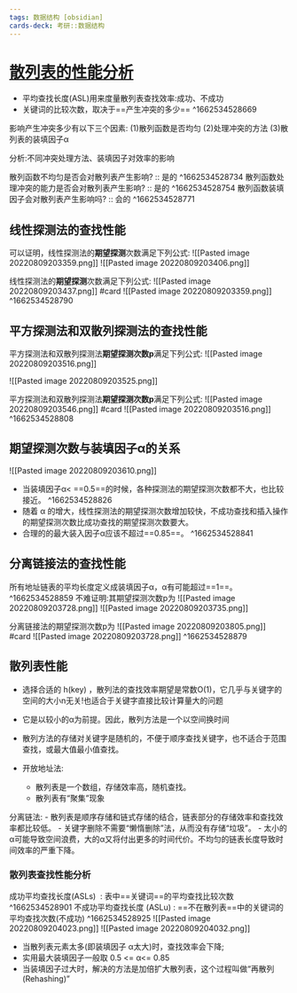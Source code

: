 ```yaml
---
tags: 数据结构 [obsidian]
cards-deck: 考研::数据结构
---
```


# [散列表的性能分析](zotero://select/library/items/6DBJC8GL)
- 平均查找长度(ASL)用来度量散列表查找效率:成功、不成功
- 关键词的比较次数，取决于==产生冲突的多少==
^1662534528669

影响产生冲突多少有以下三个因素:
(1)散列函数是否均匀
(2)处理冲突的方法
(3)散列表的装填因子α

分析:不同冲突处理方法、装填因子对效率的影响

散列函数不均匀是否会对散列表产生影响? :: 是的 ^1662534528734
散列函数处理冲突的能力是否会对散列表产生影响? :: 是的 ^1662534528754
散列函数装填因子会对散列表产生影响吗? :: 会的 ^1662534528771

## 线性探测法的查找性能
可以证明，线性探测法的**期望探测**次数满足下列公式: 
![[Pasted image 20220809203359.png]]
![[Pasted image 20220809203406.png]]

线性探测法的**期望探测**次数满足下列公式:
![[Pasted image 20220809203437.png]]
#card
![[Pasted image 20220809203359.png]]
^1662534528790



## 平方探测法和双散列探测法的查找性能
平方探测法和双散列探测法**期望探测次数p**满足下列公式:
![[Pasted image 20220809203516.png]]

![[Pasted image 20220809203525.png]]


平方探测法和双散列探测法**期望探测次数p**满足下列公式: 
![[Pasted image 20220809203546.png]]
#card 
![[Pasted image 20220809203516.png]]
^1662534528808


## 期望探测次数与装填因子α的关系
![[Pasted image 20220809203610.png]]
- 当装填因子α< ==0.5==的时候，各种探测法的期望探测次数都不大，也比较接近。
^1662534528826
- 随着 α 的增大，线性探测法的期望探测次数增加较快，不成功查找和插入操作的期望探测次数比成功查找的期望探测次数要大。
- 合理的的最大装入因子α应该不超过==0.85==。
^1662534528841


## 分离链接法的查找性能
所有地址链表的平均长度定义成装填因子α，α有可能超过==1==。
^1662534528859
不难证明:其期望探测次数p为
![[Pasted image 20220809203728.png]]
![[Pasted image 20220809203735.png]]


分离链接法的期望探测次数p为
![[Pasted image 20220809203805.png]] 
#card
![[Pasted image 20220809203728.png]]
^1662534528879




## 散列表性能

- 选择合适的 h(key) ，散列法的查找效率期望是常数O(1)，它几乎与关键字的空间的大小n无关!也适合于关键字直接比较计算量大的问题
- 它是以较小的α为前提。因此，散列方法是一个以空间换时间
- 散列方法的存储对关键字是随机的，不便于顺序查找关键字，也不适合于范围查找，或最大值最小值查找。

- 开放地址法:
	- 散列表是一个数组，存储效率高，随机查找。
	- 散列表有“聚集”现象

分离链法:
	- 散列表是顺序存储和链式存储的结合，链表部分的存储效率和查找效率都比较低。
	- 关键字删除不需要“懒惰删除”法，从而没有存储“垃圾”。
	- 太小的α可能导致空间浪费，大的α又将付出更多的时间代价。不均匀的链表长度导致时间效率的严重下降。

### 散列表查找性能分析
成功平均查找长度(ASLs)  : 表中==关键词==的平均查找比较次数
^1662534528901
不成功平均查找长度 (ASLu) : ==不在散列表==中的关键词的平均查找次数(不成功)
^1662534528925
![[Pasted image 20220809204023.png]]
![[Pasted image 20220809204032.png]]


- 当散列表元素太多(即装填因子 α太大)时，查找效率会下降;
- 实用最大装填因子一般取 0.5 <= α<= 0.85
- 当装填因子过大时，解决的方法是加倍扩大散列表，这个过程叫做“再散列(Rehashing)”
